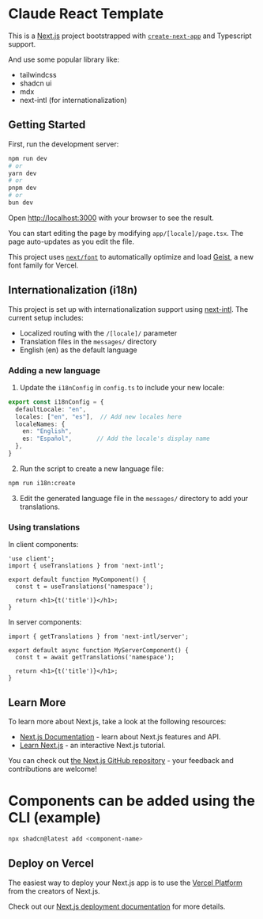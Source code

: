 # Claude React Template

This is a [Next.js](https://nextjs.org) project bootstrapped with [`create-next-app`](https://nextjs.org/docs/app/api-reference/cli/create-next-app) and Typescript support.

And use some popular library like:
- tailwindcss
- shadcn ui
- mdx
- next-intl (for internationalization)

## Getting Started

First, run the development server:

```bash
npm run dev
# or
yarn dev
# or
pnpm dev
# or
bun dev
```

Open [http://localhost:3000](http://localhost:3000) with your browser to see the result.

You can start editing the page by modifying `app/[locale]/page.tsx`. The page auto-updates as you edit the file.

This project uses [`next/font`](https://nextjs.org/docs/app/building-your-application/optimizing/fonts) to automatically optimize and load [Geist](https://vercel.com/font), a new font family for Vercel.

## Internationalization (i18n)

This project is set up with internationalization support using [next-intl](https://next-intl-docs.vercel.app/). The current setup includes:

- Localized routing with the `/[locale]/` parameter
- Translation files in the `messages/` directory
- English (en) as the default language

### Adding a new language

1. Update the `i18nConfig` in `config.ts` to include your new locale:

```typescript
export const i18nConfig = {
  defaultLocale: "en",
  locales: ["en", "es"],  // Add new locales here
  localeNames: {
    en: "English",
    es: "Español",       // Add the locale's display name
  },
}
```

2. Run the script to create a new language file:

```bash
npm run i18n:create
```

3. Edit the generated language file in the `messages/` directory to add your translations.

### Using translations

In client components:

```tsx
'use client';
import { useTranslations } from 'next-intl';

export default function MyComponent() {
  const t = useTranslations('namespace');

  return <h1>{t('title')}</h1>;
}
```

In server components:

```tsx
import { getTranslations } from 'next-intl/server';

export default async function MyServerComponent() {
  const t = await getTranslations('namespace');

  return <h1>{t('title')}</h1>;
}
```

## Learn More

To learn more about Next.js, take a look at the following resources:

- [Next.js Documentation](https://nextjs.org/docs) - learn about Next.js features and API.
- [Learn Next.js](https://nextjs.org/learn) - an interactive Next.js tutorial.

You can check out [the Next.js GitHub repository](https://github.com/vercel/next.js) - your feedback and contributions are welcome!

# Components can be added using the CLI (example)
```bash
npx shadcn@latest add <component-name>
```

## Deploy on Vercel

The easiest way to deploy your Next.js app is to use the [Vercel Platform](https://vercel.com/new?utm_medium=default-template&filter=next.js&utm_source=create-next-app&utm_campaign=create-next-app-readme) from the creators of Next.js.

Check out our [Next.js deployment documentation](https://nextjs.org/docs/app/building-your-application/deploying) for more details.
